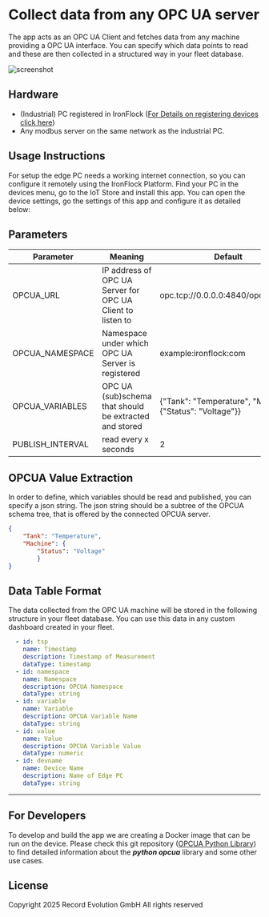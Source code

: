 # Collect data from any OPC UA server

The app acts as an OPC UA Client and fetches data from any machine providing a OPC UA interface.
You can specify which data points to read and these are then collected in a structured way in your fleet database.

![screenshot](https://storage.googleapis.com/reswarm-images/OPCUA_collector_screenshot.png)

## Hardware

- (Industrial) PC registered in IronFlock ([For Details on registering devices click here](https://docs.ironflock.com/#/en/Reswarm/reflasher))
- Any modbus server on the same network as the industrial PC.

## Usage Instructions

For setup the edge PC needs a working internet connection, so you can configure it remotely using the IronFlock Platform.
Find your PC in the devices menu, go to the IoT Store and install this app.
You can open the device settings, go the settings of this app and configure it as detailed below:

## Parameters

Parameter | Meaning | Default
--- | --- | ---
OPCUA_URL      | IP address of OPC UA Server for OPC UA Client to listen to | opc.tcp://0.0.0.0:4840/opcuaserver
OPCUA_NAMESPACE    | Namespace under which OPC UA Server is registered          | example:ironflock:com
OPCUA_VARIABLES        | OPC UA (sub)schema that should be extracted and stored     |  {"Tank": "Temperature", "Machine": {"Status": "Voltage"}}
PUBLISH_INTERVAL       | read every x seconds                                     |  2

## OPCUA Value Extraction

In order to define, which variables should be read and published, you can specify a json string.
The json string should be a subtree of the OPCUA schema tree, that is offered by the connected OPCUA server.

```json
{
    "Tank": "Temperature", 
    "Machine": {
        "Status": "Voltage"
        }
}
```

## Data Table Format

The data collected from the OPC UA machine will be stored in the following structure in your fleet database.
You can use this data in any custom dashboard created in your fleet.

```yaml
  - id: tsp
    name: Timestamp
    description: Timestamp of Measurement
    dataType: timestamp
  - id: namespace
    name: Namespace
    description: OPCUA Namespace
    dataType: string
  - id: variable
    name: Variable
    description: OPCUA Variable Name
    dataType: string
  - id: value
    name: Value
    description: OPCUA Variable Value
    dataType: numeric
  - id: devname
    name: Device Name
    description: Name of Edge PC
    dataType: string
```

---

## For Developers

To develop and build the app we are creating a Docker image that can be run on the device. Please check this git repository ([OPCUA Python Library](https://github.com/FreeOpcUa/opcua-asyncio)) to find detailed information about the ***python opcua*** library and some other use cases.

## License

Copyright 2025 Record Evolution GmbH
All rights reserved